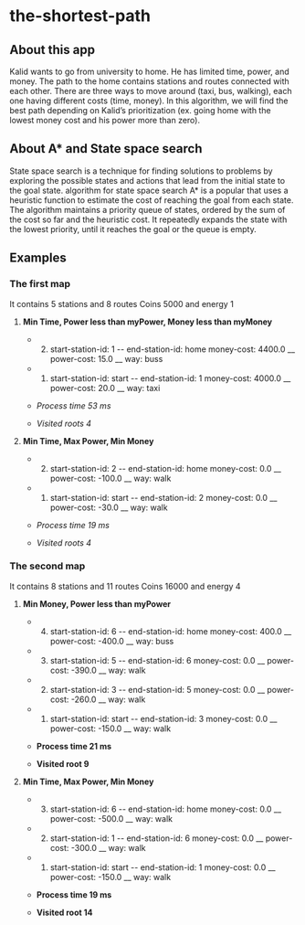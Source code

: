 # the-shortest-path
## About this app
Kalid wants to go from university to home.
He has limited time, power, and money.
The path to the home contains stations and routes connected with each other.
There are three ways to move around (taxi, bus, walking), each one having different costs (time, money).
In this algorithm, we will find the best path depending on Kalid’s prioritization (ex. going home with the lowest money cost and his power more than zero).


## About A* and State space search
State space search is a technique for finding solutions to problems by exploring the possible states and actions that lead from the initial state to the goal state.
algorithm for state space search A* is a popular that uses a heuristic function to estimate the cost of reaching the goal from each state.
The algorithm maintains a priority queue of states, ordered by the sum of the cost so far and the heuristic cost.
It repeatedly expands the state with the lowest priority, until it reaches the goal or the queue is empty.


## Examples
### The first map
It contains 5 stations and 8 routes
Coins 5000 and energy 1

1. **Min Time, Power less than myPower, Money less than myMoney**
     * 2. start-station-id: 1 -- end-station-id: home 
     money-cost: 4400.0 __ power-cost: 15.0 __ way: buss
     * 1. start-station-id: start -- end-station-id: 1 
     money-cost: 4000.0 __ power-cost: 20.0 __ way: taxi

     * _Process time 53 ms_
     * _Visited roots 4_

2. **Min Time, Max Power, Min Money**
     * 2. start-station-id: 2 -- end-station-id: home
     money-cost: 0.0 __ power-cost: -100.0 __ way: walk
     * 1. start-station-id: start -- end-station-id: 2 
     money-cost: 0.0 __ power-cost: -30.0 __ way: walk

     * _Process time 19 ms_
     * _Visited roots 4_


### The second map
It contains 8 stations and 11 routes
Coins 16000 and energy 4

1.  **Min Money, Power less than myPower**
     * 4. start-station-id: 6 -- end-station-id: home
     money-cost: 400.0 __ power-cost: -400.0 __ way: buss
     * 3. start-station-id: 5 -- end-station-id: 6
     money-cost: 0.0 __ power-cost: -390.0 __ way: walk
     * 2. start-station-id: 3 -- end-station-id: 5
     money-cost: 0.0 __ power-cost: -260.0 __ way: walk
     * 1. start-station-id: start -- end-station-id: 3
     money-cost: 0.0 __ power-cost: -150.0 __ way: walk

     * __Process time 21 ms__
     * __Visited root 9__

2. **Min Time, Max Power, Min Money**
     * 3. start-station-id: 6 -- end-station-id: home 
     money-cost: 0.0 __ power-cost: -500.0 __ way: walk
     * 2. start-station-id: 1 -- end-station-id: 6 
     money-cost: 0.0 __ power-cost: -300.0 __ way: walk
     * 1. start-station-id: start -- end-station-id: 1 
     money-cost: 0.0 __ power-cost: -150.0 __ way: walk

     * __Process time 19 ms__
     * __Visited root 14__
